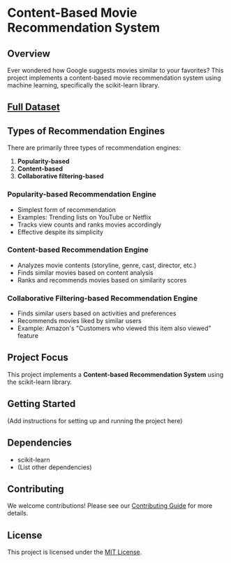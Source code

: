 # Content-Based Movie Recommendation System

## Overview

Ever wondered how Google suggests movies similar to your favorites? This project implements a content-based movie recommendation system using machine learning, specifically the scikit-learn library.
## [Full Dataset](https://www.kaggle.com/datasets/rounakbanik/the-movies-dataset)

## Types of Recommendation Engines

There are primarily three types of recommendation engines:

1. **Popularity-based**
2. **Content-based**
3. **Collaborative filtering-based**

### Popularity-based Recommendation Engine

- Simplest form of recommendation
- Examples: Trending lists on YouTube or Netflix
- Tracks view counts and ranks movies accordingly
- Effective despite its simplicity

### Content-based Recommendation Engine

- Analyzes movie contents (storyline, genre, cast, director, etc.)
- Finds similar movies based on content analysis
- Ranks and recommends movies based on similarity scores

### Collaborative Filtering-based Recommendation Engine

- Finds similar users based on activities and preferences
- Recommends movies liked by similar users
- Example: Amazon's "Customers who viewed this item also viewed" feature

## Project Focus

This project implements a **Content-based Recommendation System** using the scikit-learn library.

## Getting Started

(Add instructions for setting up and running the project here)

## Dependencies

- scikit-learn
- (List other dependencies)


## Contributing

We welcome contributions! Please see our [Contributing Guide](CONTRIBUTING.md) for more details.

## License

This project is licensed under the [MIT License](LICENSE).

